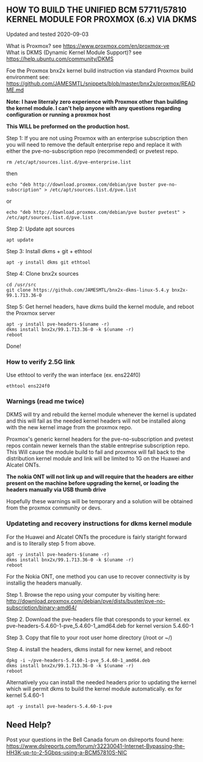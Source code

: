 ## HOW TO BUILD THE UNIFIED BCM 57711/57810 KERNEL MODULE FOR PROXMOX (6.x) VIA DKMS
Updated and tested 2020-09-03

What is Proxmox? see https://www.proxmox.com/en/proxmox-ve \
What is DKMS (Dynamic Kernel Module Support)? see https://help.ubuntu.com/community/DKMS 

Foe the Proxmox bnx2x kernel build instruction via standard Proxmox build environment see: https://github.com/JAMESMTL/snippets/blob/master/bnx2x/proxmox/README.md

<b>Note: I have literraly zero experience with Proxmox other than building the kernel module. I can't help anyone with any questions regarding configuration or running a proxmox host</b>

<b>This WILL be preformed on the production host.</b>

Step 1: If you are not using Proxmox with an enterprise subscription then you will need to remove the default enterprise repo and replace it with either the pve-no-subscription repo (recommended) or pvetest repo.

    rm /etc/apt/sources.list.d/pve-enterprise.list
    
then

    echo "deb http://download.proxmox.com/debian/pve buster pve-no-subscription" > /etc/apt/sources.list.d/pve.list

or

    echo "deb http://download.proxmox.com/debian/pve buster pvetest" > /etc/apt/sources.list.d/pve.list

Step 2: Update apt sources

    apt update

Step 3: Install dkms + git + ethtool

    apt -y install dkms git ethtool

Step 4: Clone bnx2x sources

    cd /usr/src
    git clone https://github.com/JAMESMTL/bnx2x-dkms-linux-5.4.y bnx2x-99.1.713.36-0

Step 5: Get hernel headers, have dkms build the kernel module, and reboot the Proxmox server

    apt -y install pve-headers-$(uname -r)
    dkms install bnx2x/99.1.713.36-0 -k $(uname -r)
    reboot

Done!

### How to verify 2.5G link

Use ethtool to verify the wan interface (ex. ens224f0)

    ethtool ens224f0

### Warnings (read me twice)

DKMS will try and rebuild the kernel module whenever the kernel is updated and this will fail as the needed kernel headers will not be installed along with the new kernel image from the proxmox repo.

Proxmox's generic kernel headers for the pve-no-subscription and pvetest repos contain newer kernels than the stable entreprise subscription repo. This Will cause the module build to fail and proxmox will fall back to the distribution kernel module and link will be limited to 1G on the Huawei and Alcatel ONTs.

<b>The nokia ONT will not link up and will require that the headers are either present on the machine before upgrading the kernel, or loading the headers manually via USB thumb drive</b>

Hopefully these warnings will be temporary and a solution will be obtained from the proxmox community or devs.

### Updateting and recovery instructions for dkms kernel module

For the Huawei and Alcatel ONTs the procedure is fairly staright forward and is to literally step 5 from above.

    apt -y install pve-headers-$(uname -r)
    dkms install bnx2x/99.1.713.36-0 -k $(uname -r)
    reboot

For the Nokia ONT, one method you can use to recover connectivity is by installig the headers manually.

Step 1. Browse the repo using your computer by visiting here:\
http://download.proxmox.com/debian/pve/dists/buster/pve-no-subscription/binary-amd64/

Step 2. Download the pve-headers file that coresponds to your kernel. ex pve-headers-5.4.60-1-pve_5.4.60-1_amd64.deb for kernel version 5.4.60-1

Step 3. Copy that file to your root user home directory (/root or ~/)

Step 4. install the headers, dkms install for new kernel, and reboot

    dpkg -i ~/pve-headers-5.4.60-1-pve_5.4.60-1_amd64.deb
    dkms install bnx2x/99.1.713.36-0 -k $(uname -r)
    reboot

Alternatively you can install the needed headers prior to updating the kernel which will permit dkms to build the kernel module automatically. ex for kernel 5.4.60-1

    apt -y install pve-headers-5.4.60-1-pve

## Need Help?

Post your questions in the Bell Canada forum on dslreports found here: \
https://www.dslreports.com/forum/r32230041-Internet-Bypassing-the-HH3K-up-to-2-5Gbps-using-a-BCM57810S-NIC
